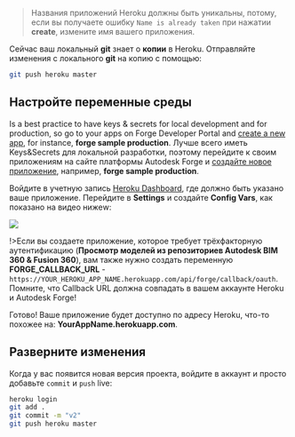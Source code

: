 > Названия приложений Heroku должны быть уникальны, потому, если вы получаете ошибку `Name is already taken` при нажатии **create**, измените имя вашего приложения.

Сейчас ваш локальный **git** знает о **копии** в Heroku. Отправляйте изменения с локального **git** на копию с помощью:

```bash
git push heroku master
```

## Настройте переменные среды

Is a best practice to have keys & secrets for local development and for production, so go to your apps on Forge Developer Portal and [create a new app](/account/?id=create-an-app), for instance, **forge sample production**.  Лучше всего иметь Keys&Secrets для локальной разработки, поэтому перейдите к своим приложениям на сайте платформы Autodesk Forge и [создайте новое приложение](/account/?id=create-an-app), например, **forge sample production**.

Войдите в учетную запись [Heroku Dashboard](https://dashboard.heroku.com/), где должно быть указано ваше приложение. Перейдите в **Settings** и создайте **Config Vars**, как показано на видео нижеw:

![](_media/deployment/heroku/env_vars.gif) 

!>Если вы создаете приложение, которое требует трёхфакторную аутентификацию (**Просмотр моделей из репозиториев Autodesk BIM 360 & Fusion 360**), вам также нужно создать переменную **FORGE_CALLBACK_URL** - `https://YOUR_HEROKU_APP_NAME.herokuapp.com/api/forge/callback/oauth`. Помните, что Callback URL должна совпадать в вашем аккаунте Heroku и Autodesk Forge!

Готово! Ваше приложение будет доступно по адресу Heroku, что-то похожее на: **YourAppName.herokuapp.com**.

## Разверните изменения

Когда у вас появится новая версия проекта, войдите в аккаунт и просто добавьте `commit` и `push` live:

```bash
heroku login
git add .
git commit -m "v2"
git push heroku master
```
